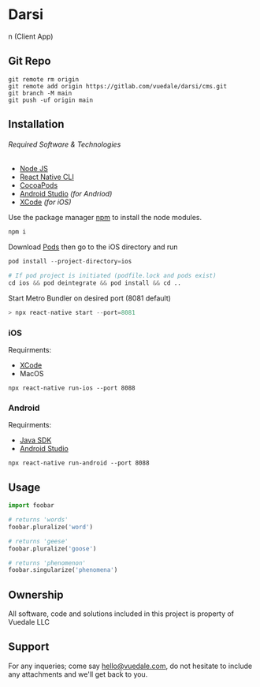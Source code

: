 # Darsi
n
(Client App)

## Git Repo

```
git remote rm origin
git remote add origin https://gitlab.com/vuedale/darsi/cms.git
git branch -M main
git push -uf origin main
```

## Installation

###### Required Software & Technologies

- [Node JS](https://nodejs.org/en/download/)
- [React Native CLI](https://reactnative.dev/docs/environment-setup#:~:text=You%20will%20need%20Node%2C%20Watchman,React%20Native%20app%20for%20Android.)
- [CocoaPods](https://cocoapods.org/)
- [Android Studio](https://developer.android.com/studio?gclid=CjwKCAiAlrSPBhBaEiwAuLSDUHs3Ul0hNh2z9gaSwfKalx9UPa9pc0vQvaBgxcZPgKLSG9ECuZZsghoCvRIQAvD_BwE&gclsrc=aw.ds) _(for Andriod)_
- [XCode](https://developer.apple.com/xcode/) _(for iOS)_

Use the package manager [npm](https://pip.pypa.io/en/stable/) to install the node modules.

```javascript
npm i
```

Download [Pods](https://cocoapods.org/) then go to the iOS directory and run

```python
pod install --project-directory=ios

# If pod project is initiated (podfile.lock and pods exist)
cd ios && pod deintegrate && pod install && cd ..
```

Start Metro Bundler on desired port (8081 default)

```javascript
> npx react-native start --port=8081
```

### iOS

Requirments:

- [XCode](https://developer.apple.com/xcode/)
- MacOS

```
npx react-native run-ios --port 8088
```

### Android

Requirments:

- [Java SDK](https://www.oracle.com/java/technologies/downloads/)
- [Android Studio](https://developer.android.com/studio?gclid=CjwKCAiAlrSPBhBaEiwAuLSDUHs3Ul0hNh2z9gaSwfKalx9UPa9pc0vQvaBgxcZPgKLSG9ECuZZsghoCvRIQAvD_BwE&gclsrc=aw.ds)

```
npx react-native run-android --port 8088
```

## Usage

```python
import foobar

# returns 'words'
foobar.pluralize('word')

# returns 'geese'
foobar.pluralize('goose')

# returns 'phenomenon'
foobar.singularize('phenomena')
```

## Ownership

All software, code and solutions included in this project is property of Vuedale LLC

## Support

For any inqueries; come say hello@vuedale.com, do not hesitate to include any attachments and we'll get back to you.
